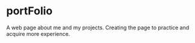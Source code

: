 # portFolio
A web page about me and my projects.
Creating the page to practice and acquire more experience.
